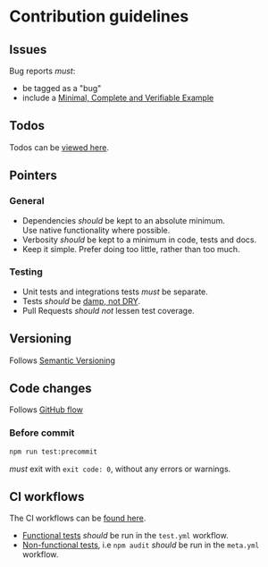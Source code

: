 # Contribution guidelines

## Issues

Bug reports *must*:

- be tagged as a "bug"
- include a [Minimal, Complete and Verifiable Example][mcve]

## Todos

Todos can be [viewed here][todos].

## Pointers

### General

- Dependencies *should* be kept to an absolute minimum.  
  Use native functionality where possible.
- Verbosity *should* be kept to a minimum in code, tests and docs.
- Keep it simple. Prefer doing too little, rather than too much.

### Testing

- Unit tests and integrations tests *must* be separate.
- Tests *should* be [damp, not DRY][damp-tests].
- Pull Requests *should not* lessen test coverage.

## Versioning

Follows [Semantic Versioning][semver]

## Code changes

Follows [GitHub flow][github-flow]

### Before commit

```bash
npm run test:precommit
```

*must* exit with `exit code: 0`, without any errors or warnings.

## CI workflows

The CI workflows can be [found here][workflows].

- [Functional tests][func-req] *should* be run in the `test.yml` workflow.
- [Non-functional tests][non-func-req], i.e `npm audit` *should* be run in the
  `meta.yml` workflow.

[todos]: ./TODO.md
[workflows]: ./workflows
[semver]: https://semver.org/
[mcve]: https://en.wikipedia.org/wiki/Minimal_reproducible_example
[github-flow]: https://docs.github.com/en/get-started/using-github/github-flow
[func-req]: https://en.wikipedia.org/wiki/Functional_requirement
[non-func-req]: https://en.wikipedia.org/wiki/Non-functional_requirement
[damp-tests]: https://enterprisecraftsmanship.com/posts/dry-damp-unit-tests/
